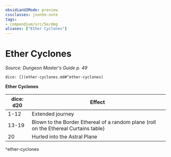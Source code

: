 ```yaml
---
obsidianUIMode: preview
cssclasses: json5e-note
tags:
- compendium/src/5e/dmg
aliases: ["Ether Cyclones"]
---
```

# Ether Cyclones
*Source: Dungeon Master's Guide p. 49* 

`dice: [](ether-cyclones.md#^ether-cyclones)`

**Ether Cyclones**

| dice: d20 | Effect |
|-----------|--------|
| 1-12 | Extended journey |
| 13-19 | Blown to the Border Ethereal of a random plane (roll on the Ethereal Curtains table) |
| 20 | Hurled into the Astral Plane |
^ether-cyclones
